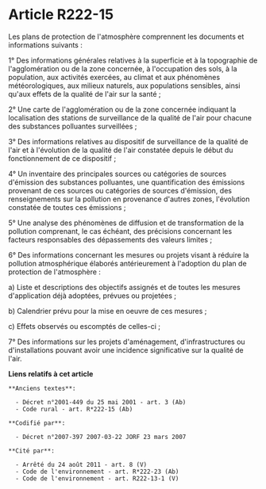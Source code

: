 # Article R222-15

Les plans de protection de l'atmosphère comprennent les documents et informations suivants :

1° Des informations générales relatives à la superficie et à la topographie de l'agglomération ou de la zone concernée, à
l'occupation des sols, à la population, aux activités exercées, au climat et aux phénomènes météorologiques, aux milieux
naturels, aux populations sensibles, ainsi qu'aux effets de la qualité de l'air sur la santé ;

2° Une carte de l'agglomération ou de la zone concernée indiquant la localisation des stations de surveillance de la qualité
de l'air pour chacune des substances polluantes surveillées ;

3° Des informations relatives au dispositif de surveillance de la qualité de l'air et à l'évolution de la qualité de l'air
constatée depuis le début du fonctionnement de ce dispositif ;

4° Un inventaire des principales sources ou catégories de sources d'émission des substances polluantes, une quantification
des émissions provenant de ces sources ou catégories de sources d'émission, des renseignements sur la pollution en provenance
d'autres zones, l'évolution constatée de toutes ces émissions ;

5° Une analyse des phénomènes de diffusion et de transformation de la pollution comprenant, le cas échéant, des précisions
concernant les facteurs responsables des dépassements des valeurs limites ;

6° Des informations concernant les mesures ou projets visant à réduire la pollution atmosphérique élaborés antérieurement à
l'adoption du plan de protection de l'atmosphère :

a) Liste et descriptions des objectifs assignés et de toutes les mesures d'application déjà adoptées, prévues ou projetées ;

b) Calendrier prévu pour la mise en oeuvre de ces mesures ;

c) Effets observés ou escomptés de celles-ci ;

7° Des informations sur les projets d'aménagement, d'infrastructures ou d'installations pouvant avoir une incidence
significative sur la qualité de l'air.

**Liens relatifs à cet article**

	**Anciens textes**:

	  - Décret n°2001-449 du 25 mai 2001 - art. 3 (Ab)
	  - Code rural - art. R*222-15 (Ab)

	**Codifié par**:

	  - Décret n°2007-397 2007-03-22 JORF 23 mars 2007

	**Cité par**:

	  - Arrêté du 24 août 2011 - art. 8 (V)
	  - Code de l'environnement - art. R*222-23 (Ab)
	  - Code de l'environnement - art. R222-13-1 (V)
